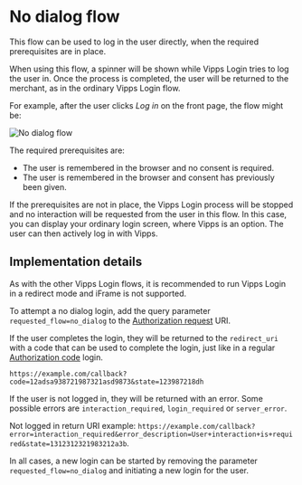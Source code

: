 <!-- START_METADATA
---
title: No dialog flow
sidebar_label: No dialog flow
sidebar_position: 40
description: Log the user in directly when possible.
pagination_next: null
pagination_prev: null
---
END_METADATA -->

# No dialog flow

This flow can be used to log in the user directly, when the required prerequisites are in place.

When using this flow, a spinner will be shown while Vipps Login tries to log the user in. Once the process is completed, the user will be returned to the merchant, as in the ordinary Vipps Login flow.

For example, after the user clicks *Log in* on the front page, the flow might be:

![No dialog flow](../../images/No_dialog_flow.png)

The required prerequisites are:

* The user is remembered in the browser and no consent is required.
* The user is remembered in the browser and consent has previously been given.

If the prerequisites are not in place, the Vipps Login process will be stopped and no interaction will be requested from the user in this flow. In this case, you can display your ordinary login screen, where Vipps is an option. The user can then actively log in with Vipps.

## Implementation details

As with the other Vipps Login flows, it is recommended to run Vipps Login in a redirect mode and iFrame is not supported.

To attempt a no dialog login, add the query parameter `requested_flow=no_dialog` to the [Authorization request](../integration.md#oauth-20-authorize) URI.

If the user completes the login, they will be returned to the `redirect_uri` with a code that can be used to complete the login, just like in a regular [Authorization code](../core-concepts.md#authorization-code-grant) login.

`https://example.com/callback?code=12adsa938721987321asd9873&state=123987218dh`

If the user is not logged in, they will be returned with an error. Some possible errors are `interaction_required`, `login_required` or `server_error`.

Not logged in return URI example: `https://example.com/callback?error=interaction_required&error_description=User+interaction+is+required&state=1312312321983212a3b`.

In all cases, a new login can be started by removing the parameter `requested_flow=no_dialog` and initiating a new login for the user.
